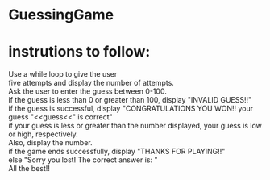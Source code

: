 # GuessingGame

# instrutions to follow:

Use a while loop to give the user  
five attempts and display the number of attempts.  
Ask the user to enter the guess between 0-100.  
if the guess is less than 0 or greater than 100, display "INVALID GUESS!!"  
if the guess is successful, display "CONGRATULATIONS YOU WON!! your guess "<<guess<<" is correct"  
if your guess is less or greater than the number displayed, your guess is low or high, respectively.   
Also, display the number.   
if the game ends successfully, display "THANKS FOR PLAYING!!"   
else "Sorry you lost! The correct answer is: "  
All the best!!
